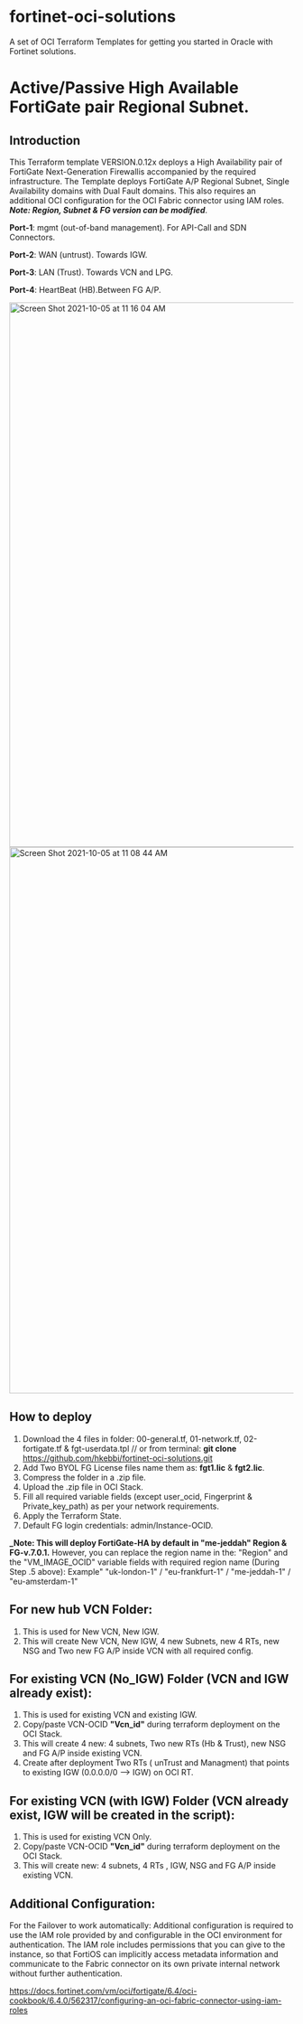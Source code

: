 # fortinet-oci-solutions
A set of OCI Terraform Templates for getting you started in Oracle with Fortinet solutions.

# Active/Passive High Available FortiGate pair Regional Subnet.

## Introduction
This Terraform template VERSION.0.12x deploys a High Availability pair of FortiGate Next-Generation Firewallis accompanied by the required infrastructure.
The Template deploys FortiGate A/P Regional Subnet, Single Availability domains with Dual Fault domains.
This also requires an additional OCI configuration for the OCI Fabric connector using IAM roles.
**_Note: Region, Subnet & FG version can be modified_**.

**Port-1**: mgmt (out-of-band management). For API-Call and SDN Connectors.

**Port-2**: WAN (untrust). Towards IGW.

**Port-3**: LAN (Trust). Towards VCN and LPG.

**Port-4**: HeartBeat (HB).Between FG A/P.

<img width="964" alt="Screen Shot 2021-10-05 at 11 16 04 AM" src="https://user-images.githubusercontent.com/64405031/135977322-443625dc-d516-4a06-a431-6cc7ab66948e.png">

<img width="967" alt="Screen Shot 2021-10-05 at 11 08 44 AM" src="https://user-images.githubusercontent.com/64405031/135976457-eebab16f-42c7-4029-bc12-00ec59951f52.png">

## How to deploy

1. Download the 4 files in folder: 00-general.tf, 01-network.tf, 02-fortigate.tf & fgt-userdata.tpl // or from  terminal: **git clone** https://github.com/hkebbi/fortinet-oci-solutions.git
2. Add Two BYOL FG License files name them as: **fgt1.lic**  &  **fgt2.lic**.
3. Compress the folder in a .zip file. 
4. Upload the .zip file in OCI Stack.
5. Fill all required variable fields (except user_ocid, Fingerprint & Private_key_path) as per your network requirements.  
6. Apply the Terraform State. 
7. Default FG login credentials: admin/Instance-OCID.

**_Note: This will deploy FortiGate-HA by default in "me-jeddah" Region & FG-v.7.0.1.**
However, you can replace the region name in the: "Region" and the "VM_IMAGE_OCID" variable fields with required region name (During Step .5 above):
Example"  "uk-london-1" / "eu-frankfurt-1" / "me-jeddah-1" / "eu-amsterdam-1"

## For new hub VCN Folder:
1. This is used for New VCN, New IGW.
2. This will create New VCN, New IGW, 4 new Subnets, new 4 RTs, new NSG and Two new FG A/P inside VCN with all required config.

## For existing VCN (No_IGW) Folder (VCN and IGW already exist):
1. This is used for existing VCN and existing IGW.
2. Copy/paste VCN-OCID **"Vcn_id"** during terraform deployment on the OCI Stack.
3. This will create 4 new: 4 subnets, Two new RTs (Hb & Trust), new NSG and FG A/P inside existing VCN.
4. Create after deployment Two RTs ( unTrust and Managment) that points to existing IGW (0.0.0.0/0 --> IGW) on OCI RT.

## For existing VCN (with IGW) Folder (VCN already exist, IGW will be created in the script):
1. This is used for existing VCN Only.
2. Copy/paste VCN-OCID **"Vcn_id"** during terraform deployment on the OCI Stack.
3. This will create new: 4 subnets, 4 RTs , IGW, NSG and FG A/P inside existing VCN.


## Additional Configuration:
For the Failover to work automatically: Additional configuration is required to use the IAM role provided by and configurable in the OCI environment for authentication. The IAM role includes permissions that you can give to the instance, so that FortiOS can implicitly access metadata information and communicate to the Fabric connector on its own private internal network without further authentication.

https://docs.fortinet.com/vm/oci/fortigate/6.4/oci-cookbook/6.4.0/562317/configuring-an-oci-fabric-connector-using-iam-roles
